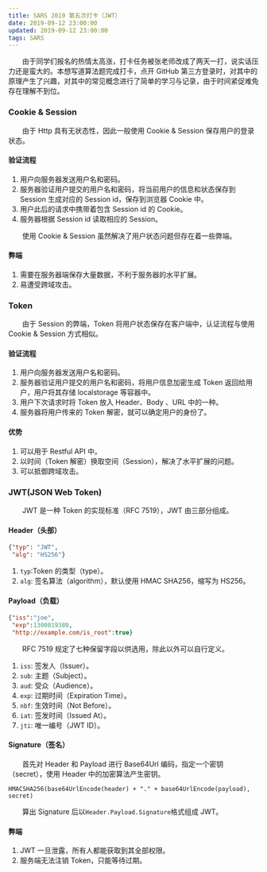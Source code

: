 ```yaml
---
title: SARS 2019 第五次打卡（JWT）
date: 2019-09-12 23:00:00
updated: 2019-09-12 23:00:00
tags: SARS
---
```

　　由于同学们报名的热情太高涨，打卡任务被张老师改成了两天一打，说实话压力还是蛮大的。本想写道算法题完成打卡，点开 GitHub 第三方登录时，对其中的原理产生了兴趣，对其中的常见概念进行了简单的学习与记录，由于时间紧促难免存在理解不到位。<!-- more -->

### Cookie & Session
　　由于 Http 具有无状态性，因此一般使用 Cookie & Session 保存用户的登录状态。

#### 验证流程
1. 用户向服务器发送用户名和密码。
2. 服务器验证用户提交的用户名和密码，将当前用户的信息和状态保存到 Session 生成对应的 Session id，保存到浏览器 Cookie 中。
3. 用户此后的请求中携带着包含 Session id 的 Cookie。
4. 服务器根据 Session id 读取相应的 Session。

　　使用 Cookie & Session 虽然解决了用户状态问题但存在着一些弊端。

#### 弊端
1. 需要在服务器端保存大量数据，不利于服务器的水平扩展。
2. 易遭受跨域攻击。

### Token
　　由于 Session 的弊端，Token 将用户状态保存在客户端中，认证流程与使用 Cookie & Session 方式相似。

#### 验证流程
1. 用户向服务器发送用户名和密码。
2. 服务器验证用户提交的用户名和密码，将用户信息加密生成 Token 返回给用户，用户将其存储 localstorage 等容器中。
3. 用户下次请求时将 Token 放入 Header、Body 、URL 中的一种。
4. 服务器将用户传来的 Token 解密，就可以确定用户的身份了。

#### 优势
1. 可以用于 Restful API 中。
2. 以时间（Token 解密）换取空间（Session），解决了水平扩展的问题。
3. 可以抵御跨域攻击。

### JWT(JSON Web Token)
　　JWT 是一种 Token 的实现标准（RFC 7519），JWT 由三部分组成。

#### Header（头部）
```json
{"typ": "JWT",
 "alg": "HS256"}
```
1. `typ`:Token 的类型（type）。
2. `alg`: 签名算法（algorithm），默认使用 HMAC SHA256，缩写为 HS256。

#### Payload（负载）
```json
{"iss":"joe",
 "exp":1300819380,
 "http://example.com/is_root":true}
```
　　RFC 7519 规定了七种保留字段以供选用，除此以外可以自行定义。
1. `iss`: 签发人（Issuer）。
2. `sub`: 主题（Subject）。
3. `aud`: 受众（Audience）。
4. `exp`: 过期时间（Expiration Time）。
5. `nbf`: 生效时间（Not Before）。
6. `iat`: 签发时间（Issued At）。
7. `jti`: 唯一编号（JWT ID）。

#### Signature（签名）
　　首先对 Header 和 Payload 进行 Base64Url 编码，指定一个密钥（secret），使用 Header 中的加密算法产生密钥。
```
HMACSHA256(base64UrlEncode(header) + "." + base64UrlEncode(payload), secret)
```
　　算出 Signature 后以`Header.Payload.Signature`格式组成 JWT。

#### 弊端
1. JWT 一旦泄露，所有人都能获取到其全部权限。
2. 服务端无法注销 Token，只能等待过期。